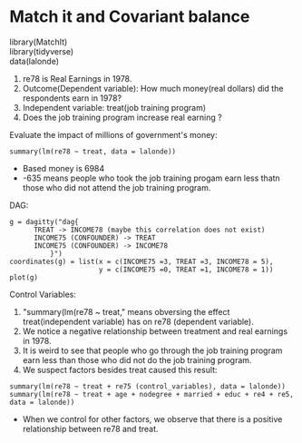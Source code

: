 # Match it and Covariant balance

library(MatchIt) \
library(tidyverse) \
data(lalonde)

1. re78 is Real Earnings in 1978.
2. Outcome(Dependent variable): How much money(real dollars) did the respondents earn in 1978? 
3. Independent variable: treat(job training program)
4. Does the job training program increase real earning ?

Evaluate the impact of millions of government's money:
```
summary(lm(re78 ~ treat, data = lalonde))
```
+ Based money is 6984
+ -635 means people who took the job training progam earn less thatn those who did not attend the job training program. 

DAG:
```
g = dagitty("dag{
      TREAT -> INCOME78 (maybe this correlation does not exist)
      INCOME75 (CONFOUNDER) -> TREAT
      INCOME75 (CONFOUNDER) -> INCOME78
          }")
coordinates(g) = list(x = c(INCOME75 =3, TREAT =3, INCOME78 = 5),
                      y = c(INCOME75 =0, TREAT =1, INCOME78 = 1))
plot(g)
```
Control Variables: 
1. "summary(lm(re78 ~ treat," means obversing the effect treat(independent variable) has on re78 (dependent variable). 
2. We notice a negative relationship between treatment and real earnings in 1978.
3. It is weird to see that people who go through the job training program earn less than those who did not do the job training program. 
4. We suspect factors besides treat caused this result:
```
summary(lm(re78 ~ treat + re75 (control_variables), data = lalonde))
summary(lm(re78 ~ treat + age + nodegree + married + educ + re4 + re5, data = lalonde))
```
+ When we control for other factors, we observe that there is a positive relationship between re78 and treat. 

